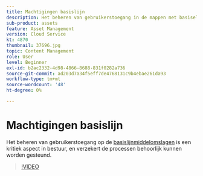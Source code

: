 ```yaml
---
title: Machtigingen basislijn
description: Het beheren van gebruikerstoegang in de mappen met basiselementen is een essentieel aspect van het beheer en zorgt ervoor dat de processen correct worden ondersteund.
sub-product: assets
feature: Asset Management
version: Cloud Service
kt: 4870
thumbnail: 37696.jpg
topic: Content Management
role: User
level: Beginner
exl-id: b2ac2332-4d98-4866-8688-831f0282a736
source-git-commit: ad203d7a34f5eff7de4768131c9b4ebae261da93
workflow-type: tm+mt
source-wordcount: '48'
ht-degree: 0%

---
```


# Machtigingen basislijn

Het beheren van gebruikerstoegang op de [basislijnmiddelomslagen](./baseline-folders.md) is een kritiek aspect in bestuur, en verzekert de processen behoorlijk kunnen worden gesteund.

>[!VIDEO](https://video.tv.adobe.com/v/37696/?quality=12&learn=on&hidetitle=true)
